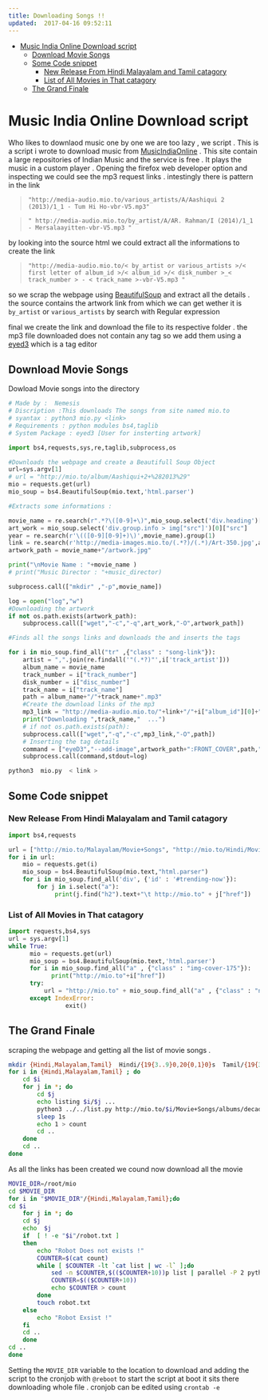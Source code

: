 ```yaml
---
title: Downloading Songs !! 
updated:  2017-04-16 09:52:11
---
```




- [Music India Online Download script](#org472faeb)
  - [Download Movie Songs](#org23bcbee)
  - [Some Code snippet](#orgbe94cc3)
    - [New Release From Hindi Malayalam and Tamil catagory](#orgf6968b7)
    - [List of All Movies in That catagory](#org5805882)
  - [The Grand Finale](#orgd5158c7)


<a id="org472faeb"></a>

# Music India Online Download script

Who likes to downlaod music one by one we are too lazy , we script . This is a script i wrote to download music from [MusicIndiaOnline](http://mio.to/) . This site contain a large repositories of Indian Music and the service is free . It plays the music in a custom player . Opening the firefox web developer option and inspecting we could see the mp3 request links . intestingly there is pattern in the link

> `"http://media-audio.mio.to/various_artists/A/Aashiqui 2 (2013)/1_1 - Tum Hi Ho-vbr-V5.mp3"`

> `" http://media-audio.mio.to/by_artist/A/AR. Rahman/I (2014)/1_1 - Mersalaayitten-vbr-V5.mp3 "`

by looking into the source html we could extract all the informations to create the link

> `"http://media-audio.mio.to/< by_artist or various_artists >/< first letter of album_id >/< album_id >/< disk_number >_< track_number > - < track_name >-vbr-V5.mp3 "`

so we scrap the webpage using [BeautifulSoup](https://www.crummy.com/software/BeautifulSoup/bs4/doc/) and extract all the details . the source contains the artwork link from which we can get wether it is `by_artist` or `various_artists` by search with Regular expression

final we create the link and download the file to its respective folder . the mp3 file downloaded does not contain any tag so we add them using a [eyed3](http://eyed3.nicfit.net/) which is a tag editor


<a id="org23bcbee"></a>

## Download Movie Songs

Dowload Movie songs into the directory

```python
# Made by :  Nemesis
# Discription :This downloads The songs from site named mio.to
# syantax : python3 mio.py <link>
# Requirements : python modules bs4,taglib
# System Package : eyed3 [User for insterting artwork]

import bs4,requests,sys,re,taglib,subprocess,os

#Downloads the webpage and create a Beautifull Soup Object
url=sys.argv[1]
# url = "http://mio.to/album/Aashiqui+2+%282013%29"
mio = requests.get(url)
mio_soup = bs4.BeautifulSoup(mio.text,'html.parser')

#Extracts some informations :

movie_name = re.search(r".*?\([0-9]+\)",mio_soup.select('div.heading')[0].text).group(0)
art_work = mio_soup.select('div.group.info > img["src"]')[0]["src"]
year = re.search(r'\(([0-9][0-9]+)\)',movie_name).group(1)
link = re.search(r'http://media-images.mio.to/(.*?)/(.*)/Art-350.jpg',art_work).group(1)
artwork_path = movie_name+"/artwork.jpg"

print("\nMovie Name : "+movie_name )
# print("Music Director : "+music_director)

subprocess.call(["mkdir" ,"-p",movie_name])

log = open("log","w")
#Downloading the artwork
if not os.path.exists(artwork_path):
    subprocess.call(["wget","-c","-q",art_work,"-O",artwork_path])

#Finds all the songs links and downloads the and inserts the tags

for i in mio_soup.find_all("tr" ,{"class" : "song-link"}):
    artist = ",".join(re.findall('"(.*?)"',i['track_artist']))
    album_name = movie_name
    track_number = i["track_number"]
    disk_number = i["disc_number"]
    track_name = i["track_name"]
    path = album_name+"/"+track_name+".mp3"
    #Create the download links of the mp3
    mp3_link = "http://media-audio.mio.to/"+link+"/"+i["album_id"][0]+"/"+i["album_id"]+"/"+disk_number+"_"+track_number+" - "+track_name+"-vbr-V5.mp3"
    print("Downloading ",track_name,"  ...")
    # if not os.path.exists(path):
    subprocess.call(["wget","-q","-c",mp3_link,"-O",path])
    # Inserting the tag details
    command = ["eyeD3","--add-image",artwork_path+":FRONT_COVER",path,"-a",artist,"-A",album_name,"-t",track_name,"-n",track_number,"-Y",year]
    subprocess.call(command,stdout=log)
```

```sh
python3  mio.py  < link >
```


<a id="orgbe94cc3"></a>

## Some Code snippet


<a id="orgf6968b7"></a>

### New Release From Hindi Malayalam and Tamil catagory

```python
import bs4,requests

url = ["http://mio.to/Malayalam/Movie+Songs", "http://mio.to/Hindi/Movie+Songs","http://mio.to/Tamil/Movie+Songs"]
for i in url:
    mio = requests.get(i)
    mio_soup = bs4.BeautifulSoup(mio.text,"html.parser")
    for i in mio_soup.find_all('div', {'id' : '#trending-now'}):
        for j in i.select("a"):
             print(j.find("h2").text+"\t http://mio.to" + j["href"])
```


<a id="org5805882"></a>

### List of All Movies in That catagory

```python
import requests,bs4,sys
url = sys.argv[1]
while True:
      mio = requests.get(url)
      mio_soup = bs4.BeautifulSoup(mio.text,'html.parser')
      for i in mio_soup.find_all("a" , {"class" : "img-cover-175"}):
            print("http://mio.to"+i["href"])
      try:
          url = "http://mio.to" + mio_soup.find_all("a" , {"class" : "next-page"})[0]["href"]
      except IndexError:
                exit()
```


<a id="orgd5158c7"></a>

## The Grand Finale

scraping the webpage and getting all the list of movie songs .

```sh
mkdir {Hindi,Malayalam,Tamil}  Hindi/{19{3..9}0,20{0,1}0}s  Tamil/{19{3..9}0,20{0,1}0}s  Malayalam/{19{5..9}0,20{0,1}0}s
for i in {Hindi,Malayalam,Tamil} ; do
    cd $i
    for j in *; do
        cd $j
        echo listing $i/$j ...
        python3 ../../list.py http://mio.to/$i/Movie+Songs/albums/decade/`echo $j | sed -r 's/([0-9]+)s/\1/'` >> list 
        sleep 1s
        echo 1 > count
        cd ..
    done
    cd ..
done
```

As all the links has been created we cound now download all the movie

```sh
MOVIE_DIR=/root/mio
cd $MOVIE_DIR
for i in "$MOVIE_DIR"/{Hindi,Malayalam,Tamil};do
cd $i
    for j in *; do
    cd $j
    echo  $j
    if  [ ! -e "$i"/robot.txt ]
    then
        echo "Robot Does not exists !"
        COUNTER=$(cat count)
        while [ $COUNTER -lt `cat list | wc -l` ];do
            sed -n $COUNTER,$(($COUNTER+10))p list | parallel -P 2 python3 ../../mio.py  >> log 2>&1
            COUNTER=$(($COUNTER+10))
            echo $COUNTER > count
        done
        touch robot.txt
    else
        echo "Robot Exsist !"
    fi
    cd ..
    done
cd ..
done
```

Setting the `MOVIE_DIR` variable to the location to download and adding the script to the cronjob with `@reboot` to start the script at boot it sits there downloading whole file . cronjob can be edited using `crontab -e`
